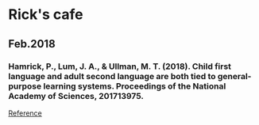 # Rick's cafe
## Feb.2018

### Hamrick, P., Lum, J. A., & Ullman, M. T. (2018). Child first language and adult second language are both tied to general-purpose learning systems. Proceedings of the National Academy of Sciences, 201713975.
[Reference](http://www.pnas.org/content/early/2018/01/25/1713975115)
